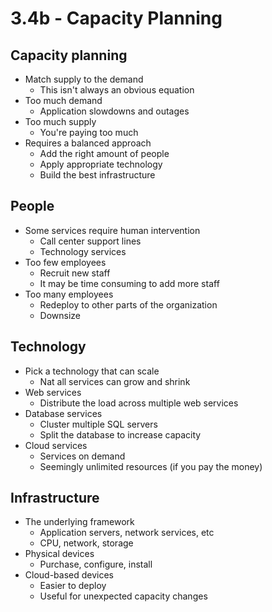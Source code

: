 # 3.4b - Capacity Planning
## Capacity planning
- Match supply to the demand
	- This isn't always an obvious equation
- Too much demand
	- Application slowdowns and outages
- Too much supply
	- You're paying too much
- Requires a balanced approach
	- Add the right amount of people
	- Apply appropriate technology
	- Build the best infrastructure
## People
- Some services require human intervention
	- Call center support lines
	- Technology services
- Too few employees
	- Recruit new staff
	- It may be time consuming to add more staff
- Too many employees
	- Redeploy to other parts of the organization
	- Downsize
## Technology
- Pick a technology that can scale
	- Nat all services can grow and shrink
- Web services
	- Distribute the load across multiple web services
- Database services
	- Cluster multiple SQL servers
	- Split the database to increase capacity
- Cloud services
	- Services on demand
	- Seemingly unlimited resources (if you pay the money)
## Infrastructure
- The underlying framework
	- Application servers, network services, etc
	- CPU, network, storage
- Physical devices
	- Purchase, configure, install
- Cloud-based devices
	- Easier to deploy
	- Useful for unexpected capacity changes

